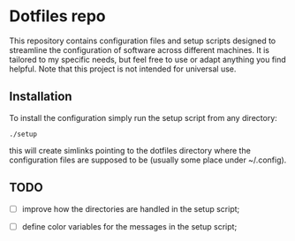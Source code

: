 # Dotfiles repo
This repository contains configuration files and setup scripts designed to streamline the configuration of software across different machines. It is tailored to my specific needs, but feel free to use or adapt anything you find helpful. Note that this project is not intended for universal use.

## Installation
To install the configuration simply run the setup script from any directory:
````
./setup
````

this will create simlinks pointing to the dotfiles directory where the configuration files are supposed to be (usually some place under ~/.config).

## TODO
- [ ] improve how the directories are handled in the setup script;
- [ ] define color variables for the messages in the setup script;




